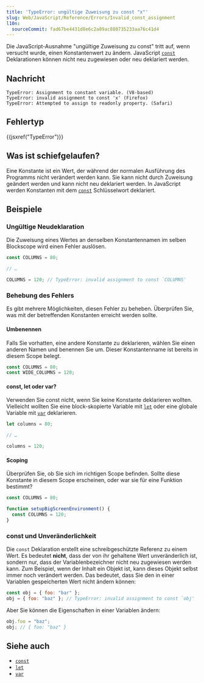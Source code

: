 ```yaml
---
title: 'TypeError: ungültige Zuweisung zu const "x"'
slug: Web/JavaScript/Reference/Errors/Invalid_const_assignment
l10n:
  sourceCommit: fad67be4431d8e6c2a89ac880735233aa76c41d4
---
```


Die JavaScript-Ausnahme "ungültige Zuweisung zu const" tritt auf, wenn versucht wurde, einen Konstantenwert zu ändern. JavaScript
[`const`](/de/docs/Web/JavaScript/Reference/Statements/const)
Deklarationen können nicht neu zugewiesen oder neu deklariert werden.

## Nachricht

```plain
TypeError: Assignment to constant variable. (V8-based)
TypeError: invalid assignment to const 'x' (Firefox)
TypeError: Attempted to assign to readonly property. (Safari)
```

## Fehlertyp

{{jsxref("TypeError")}}

## Was ist schiefgelaufen?

Eine Konstante ist ein Wert, der während der normalen Ausführung des Programms nicht verändert werden kann. Sie
kann nicht durch Zuweisung geändert werden und kann nicht neu deklariert werden. In JavaScript
werden Konstanten mit dem
[`const`](/de/docs/Web/JavaScript/Reference/Statements/const)
Schlüsselwort deklariert.

## Beispiele

### Ungültige Neudeklaration

Die Zuweisung eines Wertes an denselben Konstantennamen im selben Blockscope wird einen Fehler auslösen.

```js example-bad
const COLUMNS = 80;

// …

COLUMNS = 120; // TypeError: invalid assignment to const `COLUMNS'
```

### Behebung des Fehlers

Es gibt mehrere Möglichkeiten, diesen Fehler zu beheben. Überprüfen Sie, was mit der betreffenden Konstanten erreicht werden sollte.

#### Umbenennen

Falls Sie vorhatten, eine andere Konstante zu deklarieren, wählen Sie einen anderen Namen und benennen Sie um. Dieser Konstantenname ist bereits in diesem Scope belegt.

```js example-good
const COLUMNS = 80;
const WIDE_COLUMNS = 120;
```

#### const, let oder var?

Verwenden Sie const nicht, wenn Sie keine Konstante deklarieren wollten. Vielleicht wollten Sie eine block-skopierte Variable mit
[`let`](/de/docs/Web/JavaScript/Reference/Statements/let) oder
eine globale Variable mit
[`var`](/de/docs/Web/JavaScript/Reference/Statements/var) deklarieren.

```js example-good
let columns = 80;

// …

columns = 120;
```

#### Scoping

Überprüfen Sie, ob Sie sich im richtigen Scope befinden. Sollte diese Konstante in diesem Scope erscheinen, oder war sie für eine Funktion bestimmt?

```js example-good
const COLUMNS = 80;

function setupBigScreenEnvironment() {
  const COLUMNS = 120;
}
```

### const und Unveränderlichkeit

Die `const` Deklaration erstellt eine schreibgeschützte Referenz zu einem Wert. Es bedeutet
**nicht**, dass der von ihr gehaltene Wert unveränderlich ist, sondern nur, dass der Variablenbezeichner nicht neu zugewiesen werden kann. Zum Beispiel, wenn der Inhalt ein Objekt ist, kann dieses Objekt selbst immer noch verändert werden. Das bedeutet, dass Sie den in einer Variablen gespeicherten Wert nicht ändern können:

```js example-bad
const obj = { foo: "bar" };
obj = { foo: "baz" }; // TypeError: invalid assignment to const `obj'
```

Aber Sie können die Eigenschaften in einer Variablen ändern:

```js example-good
obj.foo = "baz";
obj; // { foo: "baz" }
```

## Siehe auch

- [`const`](/de/docs/Web/JavaScript/Reference/Statements/const)
- [`let`](/de/docs/Web/JavaScript/Reference/Statements/let)
- [`var`](/de/docs/Web/JavaScript/Reference/Statements/var)
